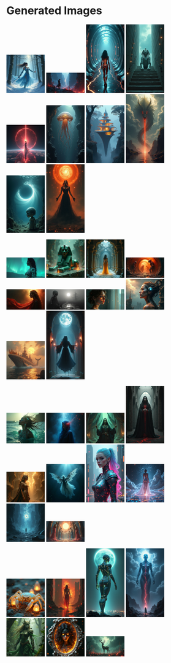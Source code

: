 # Generated Images



<img src="2025_07_31_01.png" width="100"/> <img src="2025_07_31_02.png" width="100"/> <img src="2025_07_31_03.png" width="100"/> <img src="2025_07_31_04.png" width="100"/> <img src="2025_07_31_05.png" width="100"/> <img src="2025_07_31_06.png" width="100"/> <img src="2025_07_31_07.png" width="100"/> <img src="2025_07_31_08.png" width="100"/> <img src="2025_07_31_09.png" width="100"/> <img src="2025_07_31_10.png" width="100"/>

<img src="2025_07_31_11.png" width="100"/> <img src="2025_07_31_12.png" width="100"/> <img src="2025_07_31_13.png" width="100"/> <img src="2025_07_31_14.png" width="100"/> <img src="2025_07_31_15.png" width="100"/> <img src="2025_07_31_16.png" width="100"/> <img src="2025_07_31_17.png" width="100"/> <img src="2025_07_31_18.png" width="100"/> <img src="2025_07_31_19.png" width="100"/> <img src="2025_07_31_20.png" width="100"/>

<img src="2025_07_31_21.png" width="100"/> <img src="2025_07_31_22.png" width="100"/> <img src="2025_07_31_23.png" width="100"/> <img src="2025_07_31_24.png" width="100"/> <img src="2025_07_31_25.png" width="100"/> <img src="2025_07_31_26.png" width="100"/> <img src="2025_07_31_27.png" width="100"/> <img src="2025_07_31_28.png" width="100"/> <img src="2025_07_31_29.png" width="100"/> <img src="2025_07_31_30.png" width="100"/>

<img src="2025_07_31_31.png" width="100"/> <img src="2025_07_31_32.png" width="100"/> <img src="2025_07_31_33.png" width="100"/> <img src="2025_07_31_34.png" width="100"/> <img src="2025_07_31_35.png" width="100"/> <img src="2025_07_31_36.png" width="100"/> <img src="2025_07_31_37.png" width="100"/>